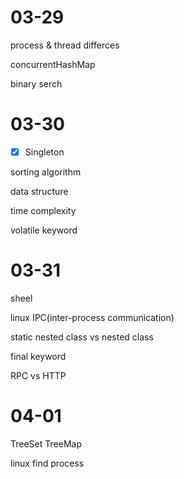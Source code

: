 # 03-29

process & thread differces

concurrentHashMap

binary serch 

# 03-30

- [x] Singleton


sorting algorithm

data structure

time complexity

volatile keyword

# 03-31

sheel

linux IPC(inter-process communication)

static nested class vs nested class

final keyword

RPC vs HTTP

# 04-01

TreeSet TreeMap

linux find process




